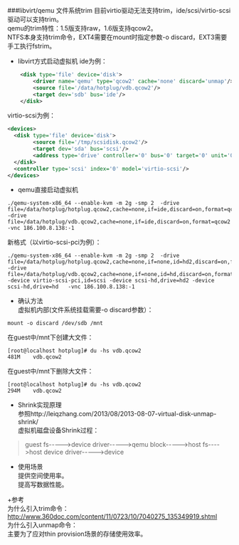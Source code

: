 ###libvirt/qemu  文件系统trim
目前virtio驱动无法支持trim，ide/scsi/virtio-scsi驱动可以支持trim。  
qemu的trim特性：1.5版支持raw，1.6版支持qcow2。  
NTFS本身支持trim命令，EXT4需要在mount时指定参数-o discard，EXT3需要手工执行fstrim。  
+ libvirt方式启动虚拟机
ide为例：  
```xml
    <disk type='file' device='disk'>
        <driver name='qemu' type='qcow2' cache='none' discard='unmap'/>
        <source file='/data/hotplug/vdb.qcow2'/>
        <target dev='sdb' bus='ide'/>
    </disk>
```
virtio-scsi为例：
```xml
<devices> 
  <disk type='file' device='disk'>
        <source file='/tmp/scsidisk.qcow2'/>
        <target dev='sda' bus='scsi'/>
        <address type='drive' controller='0' bus='0' target='0' unit='0'/>
  </disk>
  <controller type='scsi' index='0' model='virtio-scsi'/>     
</devices>
```

+ qemu直接启动虚拟机
```shell
./qemu-system-x86_64 --enable-kvm -m 2g -smp 2  -drive file=/data/hotplug/hotplug.qcow2,cache=none,if=ide,discard=on,format=qcow2 -drive file=/data/hotplug/vdb.qcow2,cache=none,if=ide,discard=on,format=qcow2  -vnc 186.100.8.138:-1
```
新格式（以virtio-scsi-pci为例）：  
```shell
./qemu-system-x86_64 --enable-kvm -m 2g -smp 2  -drive file=/data/hotplug/hotplug.qcow2,cache=none,if=none,id=hd2,discard=on,format=qcow2 -drive file=/data/hotplug/vdb.qcow2,cache=none,if=none,id=hd,discard=on,format=qcow2 -device virtio-scsi-pci,id=scsi -device scsi-hd,drive=hd2 -device scsi-hd,drive=hd   -vnc 186.100.8.138:-1
```

+ 确认方法  
虚拟机内部(文件系统挂载需要-o discard参数）：
```shell
mount -o discard /dev/sdb /mnt
```
在guest中/mnt下创建大文件：
```shell
[root@localhost hotplug]# du -hs vdb.qcow2
481M    vdb.qcow2
```
在guest中/mnt下删除大文件：
```shell
[root@localhost hotplug]# du -hs vdb.qcow2
294M    vdb.qcow2
```

+ Shrink实现原理  
参照http://leiqzhang.com/2013/08/2013-08-07-virtual-disk-unmap-shrink/   
虚拟机磁盘设备Shrink过程：  
>guest fs----->device driver----->qemu block----->host fs---->host device driver----->device

+ 使用场景    
提供空间使用率。  
提高写数据性能。  

+参考  
为什么引入trim命令：  
http://www.360doc.com/content/11/0723/10/7040275_135349919.shtml  
为什么引入unmap命令：  
主要为了应对thin provision场景的存储使用效率。  

